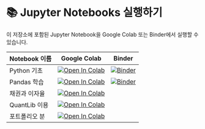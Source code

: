 # 📚 Jupyter Notebooks 실행하기

이 저장소에 포함된 Jupyter Notebook을 Google Colab 또는 Binder에서 실행할 수 있습니다.

| Notebook 이름   | Google Colab | Binder |
|---------------|-------------|--------|
| Python 기초  | [![Open In Colab](https://colab.research.google.com/assets/colab-badge.svg)](https://colab.research.google.com/github/HST0077/MME2025/blob/main/0.Python_Basics.ipynb) | [![Binder](https://mybinder.org/badge_logo.svg)](https://mybinder.org/v2/gh/HST0077/MME2025/main?urlpath=%2Ftree%2F0.Python_Basics.ipynb) |
| Pandas 학습  | [![Open In Colab](https://colab.research.google.com/assets/colab-badge.svg)](https://colab.research.google.com/github/HST0077/MME2025/blob/main/0.Python_pandas.ipynb) | [![Binder](https://mybinder.org/badge_logo.svg)](https://mybinder.org/v2/gh/HST0077/MME2025/main?urlpath=%2Ftree%2F0.Python_pandas.ipynb) |
| 채권과 이자율  | [![Open In Colab](https://colab.research.google.com/assets/colab-badge.svg)](https://colab.research.google.com/github/HST0077/FE2025/blob/main/Interest%20Rate.ipynb) | 
| QuantLib 이용  | [![Open In Colab](https://colab.research.google.com/assets/colab-badge.svg)](https://colab.research.google.com/github/HST0077/FE2025/blob/main/Quantlib_intro.ipynb) | 
| 포트폴리오 분  | [![Open In Colab](https://colab.research.google.com/assets/colab-badge.svg)](https://colab.research.google.com/github/HST0077/FE2025/blob/main/pfo_analysis.ipynb) | 

